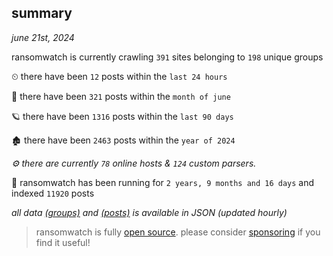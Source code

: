 
## summary
_june 21st, 2024_

ransomwatch is currently crawling `391` sites belonging to `198` unique groups

⏲ there have been `12` posts within the `last 24 hours`

🦈 there have been `321` posts within the `month of june`

🪐 there have been `1316` posts within the `last 90 days`

🏚 there have been `2463` posts within the `year of 2024`

_⚙️ there are currently `78` online hosts & `124` custom parsers._

🦕 ransomwatch has been running for `2 years, 9 months and 16 days` and indexed `11920` posts

_all data  [(groups)](http://ransomwhat.telemetry.ltd/groups) and [(posts)](http://ransomwhat.telemetry.ltd/posts) is available in JSON (updated hourly)_

> ransomwatch is fully [open source](https://github.com/joshhighet/ransomwatch#ransomwatch--). please consider [sponsoring](https://github.com/sponsors/joshhighet) if you find it useful!

